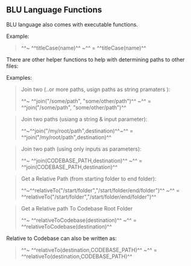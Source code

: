 ## BLU Language Functions

BLU language also comes with executable functions.

Example:
> ^^~ ^^titleCase(name)^^ ~^^ = ^^titleCase(name)^^

There are other helper functions to help with determining paths to other files:

Examples:

  > Join two (..or more paths, usign paths as string pramaters ):
  >
  > ^^~ ^^join("/some/path", "some/other/path")^^ ~^^ = ^^join("/some/path", "some/other/path")^^
  
  
  > Join two paths (usiang a string & input parameter):
  >
  > ^^~^^join("/my/root/path",destination)^^~^^ = ^^join("/my/root/path",destination)^^
  
  > Join two path (using only inputs as parameters):
  >
  >^^~ ^^join(CODEBASE_PATH,destination)^^ ~^^ = ^^join(CODEBASE_PATH,destination)^^

  > Get a Relative Path (from starting folder to end folder):
  >
  >^^~^^relativeTo("/start/folder","/start/folder/end/folder")^^ ~^^ = ^^relativeTo("/start/folder","/start/folder/end/folder")^^
  
  > Get a Relative path To Codebase Root Folder
  >
  > ^^~ ^^relativeToCodebase(destination)^^ ~^^ = ^^relativeToCodebase(destination)^^

Relative to Codebase can also be written as:

  > ^^~ ^^relativeTo(destination,CODEBASE_PATH)^^ ~^^ = ^^relativeTo(destination,CODEBASE_PATH)^^
